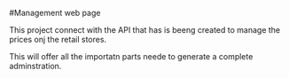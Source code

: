 #Management web page

This project connect with the API that has is beeng created to manage the prices onj the retail stores.

This will offer all the importatn parts neede to generate a complete adminstration.

